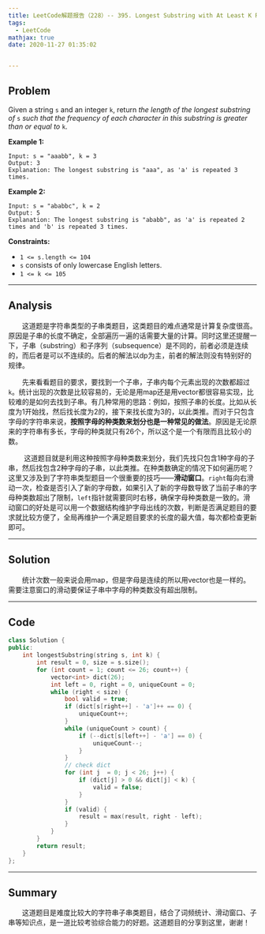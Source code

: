 ```yaml
---
title: LeetCode解题报告（228）-- 395. Longest Substring with At Least K Repeating Characters
tags:
  - LeetCode
mathjax: true
date: 2020-11-27 01:35:02


---
```


## Problem

Given a string `s` and an integer `k`, return *the length of the longest substring of* `s` *such that the frequency of each character in this substring is greater than or equal to* `k`.

<!-- more -->

**Example 1:**

```
Input: s = "aaabb", k = 3
Output: 3
Explanation: The longest substring is "aaa", as 'a' is repeated 3 times.
```

**Example 2:**

```
Input: s = "ababbc", k = 2
Output: 5
Explanation: The longest substring is "ababb", as 'a' is repeated 2 times and 'b' is repeated 3 times.
```

**Constraints:**

- `1 <= s.length <= 104`
- `s` consists of only lowercase English letters.
- `1 <= k <= 105`

------

## Analysis

&emsp;&emsp;这道题是字符串类型的子串类题目，这类题目的难点通常是计算复杂度很高。原因是子串的长度不确定，全部遍历一遍的话需要大量的计算。同时这里还提醒一下，子串（substring）和子序列（subsequence）是不同的，前者必须是连续的，而后者是可以不连续的。后者的解法以dp为主，前者的解法则没有特别好的规律。

&emsp;&emsp;先来看看题目的要求，要找到一个子串，子串内每个元素出现的次数都超过`k`。统计出现的次数是比较容易的，无论是用map还是用vector都很容易实现，比较难的是如何去找到子串。有几种常用的思路：例如，按照子串的长度。比如从长度为1开始找，然后找长度为2的，接下来找长度为3的，以此类推。而对于只包含字母的字符串来说，**按照字母的种类数来划分也是一种常见的做法**。原因是无论原来的字符串有多长，字母的种类就只有26个，所以这个是一个有限而且比较小的数。

&emsp;&emsp; 这道题目就是利用这种按照字母种类数来划分，我们先找只包含1种字母的子串，然后找包含2种字母的子串，以此类推。在种类数确定的情况下如何遍历呢？这里又涉及到了字符串类型题目一个很重要的技巧——**滑动窗口**。`right`每向右滑动一次，检查是否引入了新的字母数，如果引入了新的字母数导致了当前子串的字母种类数超出了限制，`left`指针就需要同时右移，确保字母种类数是一致的。滑动窗口的好处是可以用一个数据结构维护字母出线的次数，判断是否满足题目的要求就比较方便了，全局再维护一个满足题目要求的长度的最大值，每次都检查更新即可。

------

## Solution

&emsp;&emsp;统计次数一般来说会用map，但是字母是连续的所以用vector也是一样的。需要注意窗口的滑动要保证子串中字母的种类数没有超出限制。

------

## Code

```c++
class Solution {
public:
    int longestSubstring(string s, int k) {
        int result = 0, size = s.size();
        for (int count = 1; count <= 26; count++) {
            vector<int> dict(26);
            int left = 0, right = 0, uniqueCount = 0;
            while (right < size) {
                bool valid = true;
                if (dict[s[right++] - 'a']++ == 0) {
                    uniqueCount++;
                }
                while (uniqueCount > count) {
                    if (--dict[s[left++] - 'a'] == 0) {
                        uniqueCount--;
                    }
                }
                // check dict
                for (int j  = 0; j < 26; j++) {
                    if (dict[j] > 0 && dict[j] < k) {
                        valid = false;
                    }
                }
                if (valid) {
                    result = max(result, right - left);
                }
            }
        }
        return result;
    }
};
```

------

## Summary

&emsp;&emsp;这道题目是难度比较大的字符串子串类题目，结合了词频统计、滑动窗口、子串等知识点，是一道比较考验综合能力的好题。这道题目的分享到这里，谢谢！
